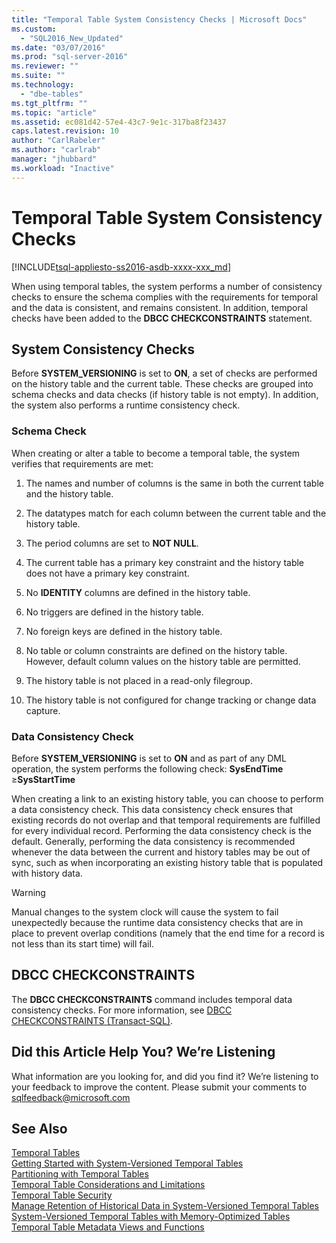 ```yaml
---
title: "Temporal Table System Consistency Checks | Microsoft Docs"
ms.custom: 
  - "SQL2016_New_Updated"
ms.date: "03/07/2016"
ms.prod: "sql-server-2016"
ms.reviewer: ""
ms.suite: ""
ms.technology: 
  - "dbe-tables"
ms.tgt_pltfrm: ""
ms.topic: "article"
ms.assetid: ec081d42-57e4-43c7-9e1c-317ba8f23437
caps.latest.revision: 10
author: "CarlRabeler"
ms.author: "carlrab"
manager: "jhubbard"
ms.workload: "Inactive"
---
```

# Temporal Table System Consistency Checks
[!INCLUDE[tsql-appliesto-ss2016-asdb-xxxx-xxx_md](../../includes/tsql-appliesto-ss2016-asdb-xxxx-xxx-md.md)]

  When using temporal tables, the system performs a number of consistency checks to ensure the schema complies with the requirements for temporal and the data is consistent, and remains consistent. In addition, temporal checks have been added to the **DBCC CHECKCONSTRAINTS** statement.  
  
## System Consistency Checks  
 Before **SYSTEM_VERSIONING** is set to **ON**, a set of checks are performed on the history table and the current table. These checks are grouped into schema checks and data checks (if history table is not empty). In addition, the system also performs a runtime consistency check.  
  
### Schema Check  
 When creating or alter a table to become a temporal table, the system verifies that requirements are met:  
  
1.  The names and number of columns is the same in both the current table and the history table.  
  
2.  The datatypes match for each column between the current table and the history table.  
  
3.  The period columns are set to **NOT NULL**.  
  
4.  The current table has a primary key constraint and the history table does not have a primary key constraint.  
  
5.  No **IDENTITY** columns are defined in the history table.  
  
6.  No triggers are defined in the history table.  
  
7.  No foreign keys are defined in the history table.  
  
8.  No table or column constraints are defined on the history table. However, default column values on the history table are permitted.  
  
9. The history table is not placed in a read-only filegroup.  
  
10. The history table is not configured for change tracking or change data capture.  
  
### Data Consistency Check  
 Before **SYSTEM_VERSIONING** is set to **ON** and as part of any DML operation, the system performs the following check: **SysEndTime** ≥**SysStartTime**  
  
 When creating a link to an existing history table, you can choose to perform a data consistency check. This data consistency check ensures that existing records do not overlap and that temporal requirements are fulfilled for every individual record. Performing the data consistency check is the default. Generally, performing the data consistency is recommended whenever the data between the current and history tables may be out of sync, such as when incorporating an existing history table that is populated with history data.  
  
> [!WARNING]  
>  Manual changes to the system clock will cause the system to fail unexpectedly because the runtime data consistency checks that are in place to prevent overlap conditions (namely that the end time for a record is not less than its start time) will fail.  
  
## DBCC CHECKCONSTRAINTS  
 The **DBCC CHECKCONSTRAINTS** command includes temporal data consistency checks. For more information, see [DBCC CHECKCONSTRAINTS &#40;Transact-SQL&#41;](../../t-sql/database-console-commands/dbcc-checkconstraints-transact-sql.md).  
  
## Did this Article Help You? We’re Listening  
 What information are you looking for, and did you find it? We’re listening to your feedback to improve the content. Please submit your comments to [sqlfeedback@microsoft.com](mailto:sqlfeedback@microsoft.com?subject=Your%20feedback%20about%20the%20Temporal%20Table%20System%20Consistency%20Checks%20page)  
  
## See Also  
 [Temporal Tables](../../relational-databases/tables/temporal-tables.md)   
 [Getting Started with System-Versioned Temporal Tables](../../relational-databases/tables/getting-started-with-system-versioned-temporal-tables.md)   
 [Partitioning with Temporal Tables](../../relational-databases/tables/partitioning-with-temporal-tables.md)   
 [Temporal Table Considerations and Limitations](../../relational-databases/tables/temporal-table-considerations-and-limitations.md)   
 [Temporal Table Security](../../relational-databases/tables/temporal-table-security.md)   
 [Manage Retention of Historical Data in System-Versioned Temporal Tables](../../relational-databases/tables/manage-retention-of-historical-data-in-system-versioned-temporal-tables.md)   
 [System-Versioned Temporal Tables with Memory-Optimized Tables](../../relational-databases/tables/system-versioned-temporal-tables-with-memory-optimized-tables.md)   
 [Temporal Table Metadata Views and Functions](../../relational-databases/tables/temporal-table-metadata-views-and-functions.md)  
  
  
